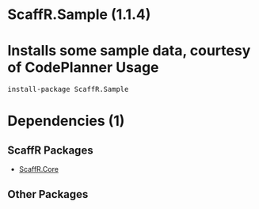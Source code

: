 ﻿ScaffR.Sample (1.1.4)
======
Installs some sample data, courtesy of CodePlanner
Usage
======
<pre>install-package ScaffR.Sample</pre>
Dependencies (1)
=====

ScaffR Packages
------
* [ScaffR.Core](https://github.com/wcpro/ScaffR/tree/master/src/ScaffR.Core)

Other Packages
------
